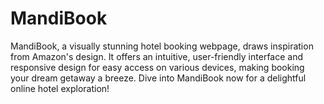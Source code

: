 # MandiBook
MandiBook, a visually stunning hotel booking webpage, draws inspiration from Amazon's design. It offers an intuitive, user-friendly interface and responsive design for easy access on various devices, making booking your dream getaway a breeze. Dive into MandiBook now for a delightful online hotel exploration!
